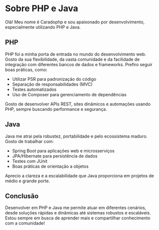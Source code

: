 # Sobre PHP e Java

Olá! Meu nome é Caradophp e sou apaixonado por desenvolvimento, especialmente utilizando PHP e Java.

## PHP

PHP foi a minha porta de entrada no mundo do desenvolvimento web. Gosto da sua flexibilidade, da vasta comunidade e da facilidade de integração com diferentes bancos de dados e frameworks. Prefiro seguir boas práticas, como:
- Utilizar PSR para padronização do código
- Separação de responsabilidades (MVC)
- Testes automatizados
- Uso de Composer para gerenciamento de dependências

Gosto de desenvolver APIs REST, sites dinâmicos e automações usando PHP, sempre buscando performance e segurança.

## Java

Java me atrai pela robustez, portabilidade e pelo ecossistema maduro. Gosto de trabalhar com:
- Spring Boot para aplicações web e microsserviços
- JPA/Hibernate para persistência de dados
- Testes com JUnit
- Boas práticas de orientação a objetos

Aprecio a clareza e a escalabilidade que Java proporciona em projetos de médio e grande porte.

## Conclusão

Desenvolver em PHP e Java me permite atuar em diferentes cenários, desde soluções rápidas e dinâmicas até sistemas robustos e escaláveis. Estou sempre em busca de aprender mais e compartilhar conhecimento com a comunidade!
